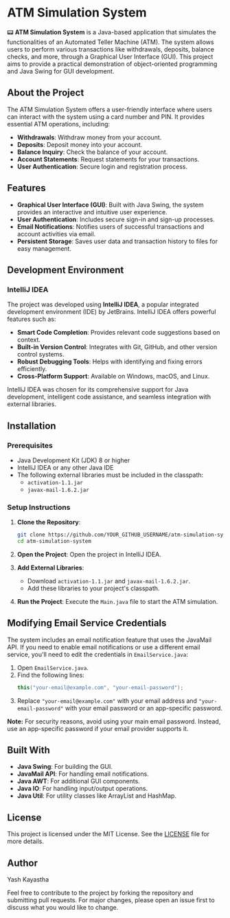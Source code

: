 # ATM Simulation System

📟 **ATM Simulation System** is a Java-based application that simulates the functionalities of an Automated Teller Machine (ATM). The system allows users to perform various transactions like withdrawals, deposits, balance checks, and more, through a Graphical User Interface (GUI). This project aims to provide a practical demonstration of object-oriented programming and Java Swing for GUI development.

## About the Project

The ATM Simulation System offers a user-friendly interface where users can interact with the system using a card number and PIN. It provides essential ATM operations, including:

- **Withdrawals**: Withdraw money from your account.
- **Deposits**: Deposit money into your account.
- **Balance Inquiry**: Check the balance of your account.
- **Account Statements**: Request statements for your transactions.
- **User Authentication**: Secure login and registration process.

## Features

- **Graphical User Interface (GUI)**: Built with Java Swing, the system provides an interactive and intuitive user experience.
- **User Authentication**: Includes secure sign-in and sign-up processes.
- **Email Notifications**: Notifies users of successful transactions and account activities via email.
- **Persistent Storage**: Saves user data and transaction history to files for easy management.

## Development Environment

### IntelliJ IDEA

The project was developed using **IntelliJ IDEA**, a popular integrated development environment (IDE) by JetBrains. IntelliJ IDEA offers powerful features such as:

- **Smart Code Completion**: Provides relevant code suggestions based on context.
- **Built-in Version Control**: Integrates with Git, GitHub, and other version control systems.
- **Robust Debugging Tools**: Helps with identifying and fixing errors efficiently.
- **Cross-Platform Support**: Available on Windows, macOS, and Linux.

IntelliJ IDEA was chosen for its comprehensive support for Java development, intelligent code assistance, and seamless integration with external libraries.

## Installation

### Prerequisites

- Java Development Kit (JDK) 8 or higher
- IntelliJ IDEA or any other Java IDE
- The following external libraries must be included in the classpath:
  - `activation-1.1.jar`
  - `javax-mail-1.6.2.jar`

### Setup Instructions

1. **Clone the Repository**:
   ```bash
   git clone https://github.com/YOUR_GITHUB_USERNAME/atm-simulation-system.git
   cd atm-simulation-system
   ```

2. **Open the Project**:
   Open the project in IntelliJ IDEA.

3. **Add External Libraries**:
   - Download `activation-1.1.jar` and `javax-mail-1.6.2.jar`.
   - Add these libraries to your project's classpath.

4. **Run the Project**:
   Execute the `Main.java` file to start the ATM simulation.

## Modifying Email Service Credentials

The system includes an email notification feature that uses the JavaMail API. If you need to enable email notifications or use a different email service, you'll need to edit the credentials in `EmailService.java`:

1. Open `EmailService.java`.
2. Find the following lines:
   ```java
   this("your-email@example.com", "your-email-password");
   ```
3. Replace `"your-email@example.com"` with your email address and `"your-email-password"` with your email password or an app-specific password.

**Note:** For security reasons, avoid using your main email password. Instead, use an app-specific password if your email provider supports it.

## Built With

- **Java Swing**: For building the GUI.
- **JavaMail API**: For handling email notifications.
- **Java AWT**: For additional GUI components.
- **Java IO**: For handling input/output operations.
- **Java Util**: For utility classes like ArrayList and HashMap.

## License

This project is licensed under the MIT License. See the [LICENSE](./LICENSE) file for more details.

## Author

Yash Kayastha

Feel free to contribute to the project by forking the repository and submitting pull requests. For major changes, please open an issue first to discuss what you would like to change.

